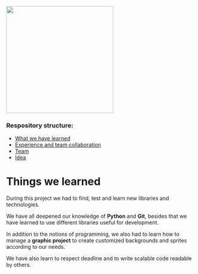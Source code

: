 <img title="" src="https://cdn.discordapp.com/attachments/816631707817869323/816632585970122752/LogoPNG.png" alt="" data-align="center" width="286">

### Respository structure:
* [What we have learned](https://github.com/PCTO-OneTwoCode/about-us/blob/main/WhatWeLearned.md)
* [Experience and team collaboration](https://github.com/PCTO-OneTwoCode/about-us/blob/main/ExperienceAndCollaboration.md)
* [Team](https://github.com/PCTO-OneTwoCode/about-us/blob/main/README.md)
* [Idea](https://github.com/PCTO-OneTwoCode/about-us/blob/main/Idea.md)

# Things we learned

During this project we had to find, test and learn new libraries and technologies.

We have all deepened our knowledge of **Python** and **Git**, besides that we have learned to use different libraries useful for development.

In addition to the notions of programming, we also had to learn how to manage a **graphic project** to create customized backgrounds and sprites according to our needs. 

We have also learn to respect deadline and to write scalable code readable by others.

